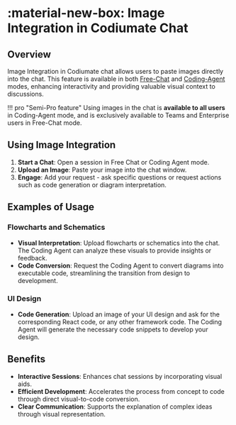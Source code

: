 # :material-new-box: Image Integration in Codiumate Chat

## Overview

Image Integration in Codiumate chat allows users to paste images directly into the chat. This feature is available in both [Free-Chat](./modes/free-chat.md) and [Coding-Agent](./coding-agent.md) modes, enhancing interactivity and providing valuable visual context to discussions.

!!! pro "Semi-Pro feature"
    Using images in the chat is **available to all users** in Coding-Agent mode, and is exclusively available to Teams and Enterprise users in Free-Chat mode.

## Using Image Integration

1. **Start a Chat**: Open a session in Free Chat or Coding Agent mode.
2. **Upload an Image**: Paste your image into the chat window.
3. **Engage**: Add your request - ask specific questions or request actions such as code generation or diagram interpretation.

## Examples of Usage

### Flowcharts and Schematics

- **Visual Interpretation**: Upload flowcharts or schematics into the chat. The Coding Agent can analyze these visuals to provide insights or feedback.
- **Code Conversion**: Request the Coding Agent to convert diagrams into executable code, streamlining the transition from design to development.

### UI Design

- **Code Generation**: Upload an image of your UI design and ask for the corresponding React code, or any other framework code. The Coding Agent will generate the necessary code snippets to develop your design.

## Benefits

- **Interactive Sessions**: Enhances chat sessions by incorporating visual aids.
- **Efficient Development**: Accelerates the process from concept to code through direct visual-to-code conversion.
- **Clear Communication**: Supports the explanation of complex ideas through visual representation.